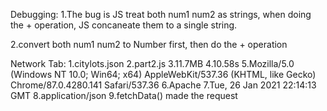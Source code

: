 Debugging:
1.The bug is JS treat both num1 num2 as strings, when doing the + operation, JS concaneate them to a single string.

2.convert both num1 num2 to Number first, then do the + operation

Network Tab:
1.citylots.json
2.part2.js
3.11.7MB
4.10.58s
5.Mozilla/5.0 (Windows NT 10.0; Win64; x64) AppleWebKit/537.36 (KHTML, like Gecko) Chrome/87.0.4280.141 Safari/537.36
6.Apache
7.Tue, 26 Jan 2021 22:14:13 GMT
8.application/json
9.fetchData() made the request
